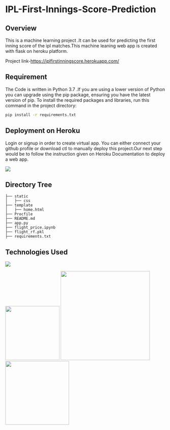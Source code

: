 # IPL-First-Innings-Score-Prediction

## Overview

This is a machine learning project .It can be used for predicting the first inning score of the ipl matches.This machine leaning web app is created with flask on heroku platform.

Project link-https://iplfirstinningscore.herokuapp.com/

## Requirement

The Code is written in Python 3.7 .If you are using a lower version of Python you can upgrade using the pip package, ensuring you have the latest version of pip. To install the required packages and libraries, run this command in the project directory:

```bash
pip install -r requirements.txt
```



## Deployment on Heroku
 
Login or signup in order to create virtual app. You can either connect your github profile or download ctl to manually deploy this project.Our next step would be to follow the instruction given on Heroku Documentation to deploy a web app.

[![](https://i.imgur.com/dKmlpqX.png)](https://heroku.com)



## Directory Tree

```
├── static 
│   ├── css
├── template
│   ├── home.html
├── Procfile
├── README.md
├── app.py
├── flight_price.ipynb
├── flight_rf.pkl
├── requirements.txt
```
## Technologies Used

![](https://forthebadge.com/images/badges/made-with-python.svg)

[<img target="_blank" src="https://flask.palletsprojects.com/en/1.1.x/_images/flask-logo.png" width=170>](https://flask.palletsprojects.com/en/1.1.x/) [<img target="_blank" src="https://number1.co.za/wp-content/uploads/2017/10/gunicorn_logo-300x85.png" width=280>](https://gunicorn.org) [<img target="_blank" src="https://scikit-learn.org/stable/_static/scikit-learn-logo-small.png" width=200>](https://scikit-learn.org/stable/) 
